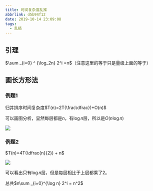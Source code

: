 ```yaml
---
title: 时间复杂度乱推
abbrlink: d5b94f12
date: 2019-10-14 23:09:08
tags:
  - 乱搞
---
```


## 引理

$\sum _{i=0} ^ {\log_2n} 2^i =n$（注意这里的等于只是量级上面的等于）

## 画长方形法

### 例题1

归并排序时间复杂度$T(n)=2T(\frac\dfrac})+O(n)$

可以画图分析，显然每层都是$n$，有$\log n$层，所以是$O(n\log n)$

![](https://cdn.jsdelivr.net/gh/GaisaiYuno/imghost/20191014231201.png)



### 例题2

$T(n)=4T(\dfrac{n}{2}) + n$

![](https://cdn.jsdelivr.net/gh/GaisaiYuno/imghost/20191014231856.png)

可以看出只有$\log n$层，但是每层相比于上层都乘了$2$。

总共$n\sum _{i=0}^{\log n} 2^i = n^2$

